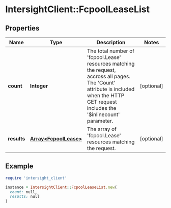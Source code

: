 # IntersightClient::FcpoolLeaseList

## Properties

| Name | Type | Description | Notes |
| ---- | ---- | ----------- | ----- |
| **count** | **Integer** | The total number of &#39;fcpool.Lease&#39; resources matching the request, accross all pages. The &#39;Count&#39; attribute is included when the HTTP GET request includes the &#39;$inlinecount&#39; parameter. | [optional] |
| **results** | [**Array&lt;FcpoolLease&gt;**](FcpoolLease.md) | The array of &#39;fcpool.Lease&#39; resources matching the request. | [optional] |

## Example

```ruby
require 'intersight_client'

instance = IntersightClient::FcpoolLeaseList.new(
  count: null,
  results: null
)
```

